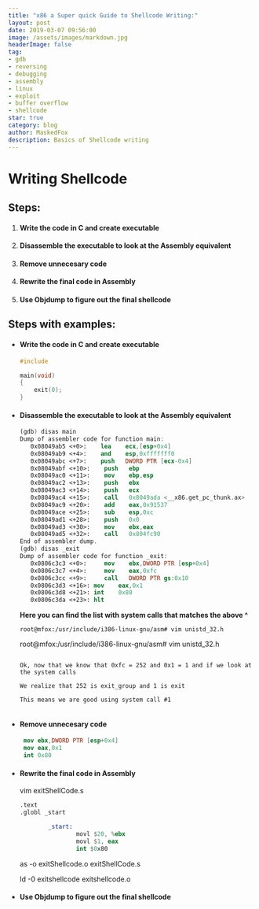 ```yaml
---
title: "x86 a Super quick Guide to Shellcode Writing:"
layout: post
date: 2019-03-07 09:56:00
image: /assets/images/markdown.jpg
headerImage: false
tag:
- gdb
- reversing
- debugging
- assembly
- linux
- exploit
- buffer overflow
- shellcode
star: true
category: blog
author: MaskedFox
description: Basics of Shellcode writing
---
```



# **Writing Shellcode**

## **Steps:**

1.  #### **Write the code in C and create executable**
    
2.  #### **Disassemble the executable to look at the Assembly equivalent**
    
3.  #### **Remove unnecesary code**
    
4.  #### **Rewrite the final code in Assembly**
    
5.  #### **Use Objdump to figure out the final shellcode**
    

## **Steps with examples:**

-   #### Write the code in C and create executable
    
    ```c
    #include 
    
    main(void)
    {
        exit(0);
    }
    ```
    

-   #### Disassemble the executable to look at the Assembly equivalent
    
    ```nasm
    (gdb) disas main
    Dump of assembler code for function main:
       0x08049ab5 <+0>:    lea    ecx,[esp+0x4]
       0x08049ab9 <+4>:    and    esp,0xfffffff0
       0x08049abc <+7>:    push   DWORD PTR [ecx-0x4]
       0x08049abf <+10>:    push   ebp
       0x08049ac0 <+11>:    mov    ebp,esp
       0x08049ac2 <+13>:    push   ebx
       0x08049ac3 <+14>:    push   ecx
       0x08049ac4 <+15>:    call   0x8049ada <__x86.get_pc_thunk.ax>
       0x08049ac9 <+20>:    add    eax,0x91537
       0x08049ace <+25>:    sub    esp,0xc
       0x08049ad1 <+28>:    push   0x0
       0x08049ad3 <+30>:    mov    ebx,eax
       0x08049ad5 <+32>:    call   0x804fc90 
    End of assembler dump.
    (gdb) disas _exit
    Dump of assembler code for function _exit:
       0x0806c3c3 <+0>:     mov    ebx,DWORD PTR [esp+0x4]
       0x0806c3c7 <+4>:     mov    eax,0xfc
       0x0806c3cc <+9>:     call   DWORD PTR gs:0x10
       0x0806c3d3 <+16>: mov    eax,0x1
       0x0806c3d8 <+21>: int    0x80
       0x0806c3da <+23>: hlt
    ```
    
    **Here you can find the list with system calls that matches the above ^**
    
    ```root@mfox:/usr/include/i386-linux-gnu/asm# vim unistd_32.h```
    
    root@mfox:/usr/include/i386-linux-gnu/asm# vim unistd_32.h
    
    ```
    
    Ok, now that we know that 0xfc = 252 and 0x1 = 1 and if we look at the system calls
    
    We realize that 252 is exit_group and 1 is exit
    
    This means we are good using system call #1
    

-   #### Remove unnecesary code
    
    ```nasm
     mov ebx,DWORD PTR [esp+0x4]
     mov eax,0x1
     int 0x80
    ```
    

-   #### Rewrite the final code in Assembly
    
    vim exitShellCode.s
    
    ```nasm
    .text
    .globl _start
    
            _start:
                    movl $20, %ebx
                    movl $1, eax
                    int $0x80
    ```
    
    as -o exitShellcode.o exitShellCode.s
    
    ld -0 exitshellcode exitshellcode.o
    
-   #### **Use Objdump to figure out the final shellcode**
